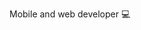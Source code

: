 Mobile and web developer 💻




<!---
KDBismael/KDBismael is a ✨ special ✨ repository because its `README.md` (this file) appears on your GitHub profile.
You can click the Preview link to take a look at your changes.
--->
